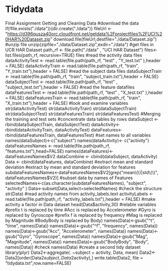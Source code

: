 # Tidydata
Final Assignment Getting and Cleaning Data
#download the data
if(!file.exists("./data")){dir.create("./data")}
fileUrl <- "https://d396qusza40orc.cloudfront.net/getdata%2Fprojectfiles%2FUCI%20HAR%20Dataset.zip"
download.file(fileUrl,destfile="./data/Dataset.zip")
#unzip file
unzip(zipfile="./data/Dataset.zip",exdir="./data")
#get files in UCR HAR Dataset
path_rf <- file.path("./data" , "UCI HAR Dataset")
files<-list.files(path_rf, recursive=TRUE)
files
#read the activity data files
dataActivityTest  <- read.table(file.path(path_rf, "test" , "Y_test.txt" ),header = FALSE)
dataActivityTrain <- read.table(file.path(path_rf, "train", "Y_train.txt"),header = FALSE)
#read the subject data files
dataSubjectTrain <- read.table(file.path(path_rf, "train", "subject_train.txt"),header = FALSE)
dataSubjectTest  <- read.table(file.path(path_rf, "test" , "subject_test.txt"),header = FALSE)
#read the feature datafiles
dataFeaturesTest  <- read.table(file.path(path_rf, "test" , "X_test.txt" ),header = FALSE)
dataFeaturesTrain <- read.table(file.path(path_rf, "train", "X_train.txt"),header = FALSE)
#look and examine variables
str(dataActivityTest)
str(dataActivityTrain)
str(dataSubjectTrain)
str(dataSubjectTest)
str(dataFeaturesTrain)
str(dataFeaturesTest)
#Merging the training and test sets
#concentrate data tables by rows
dataSubject <- rbind(dataSubjectTrain, dataSubjectTest)
dataActivity<- rbind(dataActivityTrain, dataActivityTest)
dataFeatures<- rbind(dataFeaturesTrain, dataFeaturesTest)
#set names to all variables
names(dataSubject)<-c("subject")
names(dataActivity)<- c("activity")
dataFeaturesNames <- read.table(file.path(path_rf, "features.txt"),head=FALSE)
names(dataFeatures)<- dataFeaturesNames$V2
dataCombine <- cbind(dataSubject, dataActivity)
Data <- cbind(dataFeatures, dataCombine)
#extract mean and standard deviation 
#extract by mean and standard deviation for features
subdataFeaturesNames<-dataFeaturesNames$V2[grep("mean\\(\\)|std\\(\\)", dataFeaturesNames$V2)]
#subset data by names of Features
selectedNames<-c(as.character(subdataFeaturesNames), "subject", "activity" )
Data<-subset(Data,select=selectedNames)
#check the structure
str(Data)
#read activity names from activity_labels.text
activityLabels <- read.table(file.path(path_rf, "activity_labels.txt"),header = FALSE)
#make activity a factor in Data dataset
head(Data$activity,30)
#relable variables 
#prefix t is replaced by time
#Acc is replaced by Accelerometer
#Gyro is replaced by Gyroscope
#prefix f is replaced by frequency
#Mag is replaced by Magnitude
#BodyBody is replaced by Body)
names(Data)<-gsub("^t", "time", names(Data))
names(Data)<-gsub("^f", "frequency", names(Data))
names(Data)<-gsub("Acc", "Accelerometer", names(Data))
names(Data)<-gsub("Gyro", "Gyroscope", names(Data))
names(Data)<-gsub("Mag", "Magnitude", names(Data))
names(Data)<-gsub("BodyBody", "Body", names(Data))
#check
names(Data)
#create a second tidy dataset
library(plyr)
Data2<-aggregate(. ~subject + activity, Data, mean)
Data2<-Data2[order(Data2$subject,Data2$activity),]
write.table(Data2, file = "tidydata.txt",row.name=FALSE)

